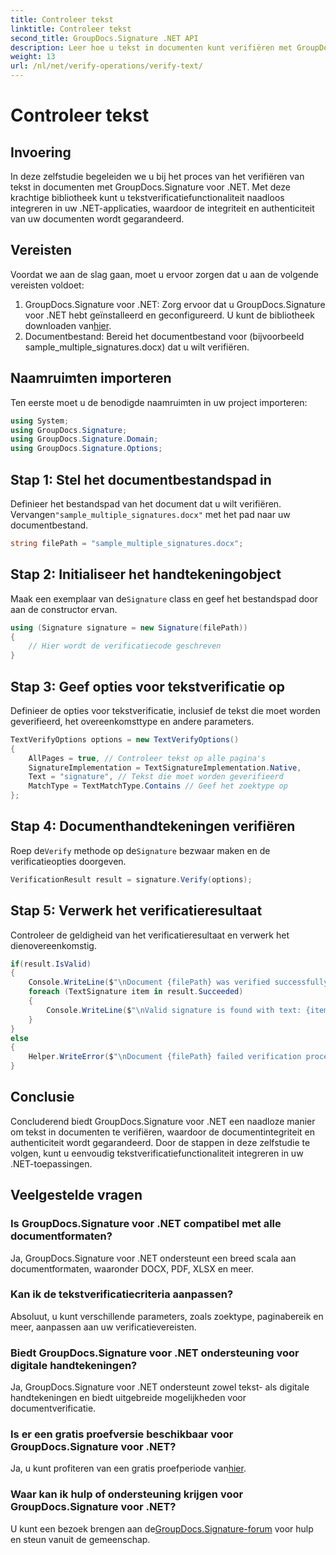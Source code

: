 ```yaml
---
title: Controleer tekst
linktitle: Controleer tekst
second_title: GroupDocs.Signature .NET API
description: Leer hoe u tekst in documenten kunt verifiëren met GroupDocs.Signature voor .NET. Volg onze stap-voor-stap handleiding voor een naadloze integratie.
weight: 13
url: /nl/net/verify-operations/verify-text/
---
```


# Controleer tekst

## Invoering
In deze zelfstudie begeleiden we u bij het proces van het verifiëren van tekst in documenten met GroupDocs.Signature voor .NET. Met deze krachtige bibliotheek kunt u tekstverificatiefunctionaliteit naadloos integreren in uw .NET-applicaties, waardoor de integriteit en authenticiteit van uw documenten wordt gegarandeerd.
## Vereisten
Voordat we aan de slag gaan, moet u ervoor zorgen dat u aan de volgende vereisten voldoet:
1.  GroupDocs.Signature voor .NET: Zorg ervoor dat u GroupDocs.Signature voor .NET hebt geïnstalleerd en geconfigureerd. U kunt de bibliotheek downloaden van[hier](https://releases.groupdocs.com/signature/net/).
2. Documentbestand: Bereid het documentbestand voor (bijvoorbeeld sample_multiple_signatures.docx) dat u wilt verifiëren.

## Naamruimten importeren
Ten eerste moet u de benodigde naamruimten in uw project importeren:
```csharp
using System;
using GroupDocs.Signature;
using GroupDocs.Signature.Domain;
using GroupDocs.Signature.Options;
```
## Stap 1: Stel het documentbestandspad in
 Definieer het bestandspad van het document dat u wilt verifiëren. Vervangen`"sample_multiple_signatures.docx"` met het pad naar uw documentbestand.
```csharp
string filePath = "sample_multiple_signatures.docx";
```
## Stap 2: Initialiseer het handtekeningobject
 Maak een exemplaar van de`Signature` class en geef het bestandspad door aan de constructor ervan.
```csharp
using (Signature signature = new Signature(filePath))
{
    // Hier wordt de verificatiecode geschreven
}
```
## Stap 3: Geef opties voor tekstverificatie op
Definieer de opties voor tekstverificatie, inclusief de tekst die moet worden geverifieerd, het overeenkomsttype en andere parameters.
```csharp
TextVerifyOptions options = new TextVerifyOptions()
{
    AllPages = true, // Controleer tekst op alle pagina's
    SignatureImplementation = TextSignatureImplementation.Native,
    Text = "signature", // Tekst die moet worden geverifieerd
    MatchType = TextMatchType.Contains // Geef het zoektype op
};
```
## Stap 4: Documenthandtekeningen verifiëren
 Roep de`Verify` methode op de`Signature` bezwaar maken en de verificatieopties doorgeven.
```csharp
VerificationResult result = signature.Verify(options);
```
## Stap 5: Verwerk het verificatieresultaat
Controleer de geldigheid van het verificatieresultaat en verwerk het dienovereenkomstig.
```csharp
if(result.IsValid)
{
    Console.WriteLine($"\nDocument {filePath} was verified successfully!");
    foreach (TextSignature item in result.Succeeded)
    {
        Console.WriteLine($"\nValid signature is found with text: {item.Text}");
    }
}
else
{
    Helper.WriteError($"\nDocument {filePath} failed verification process.");
}
```

## Conclusie
Concluderend biedt GroupDocs.Signature voor .NET een naadloze manier om tekst in documenten te verifiëren, waardoor de documentintegriteit en authenticiteit wordt gegarandeerd. Door de stappen in deze zelfstudie te volgen, kunt u eenvoudig tekstverificatiefunctionaliteit integreren in uw .NET-toepassingen.
## Veelgestelde vragen
### Is GroupDocs.Signature voor .NET compatibel met alle documentformaten?
Ja, GroupDocs.Signature voor .NET ondersteunt een breed scala aan documentformaten, waaronder DOCX, PDF, XLSX en meer.
### Kan ik de tekstverificatiecriteria aanpassen?
Absoluut, u kunt verschillende parameters, zoals zoektype, paginabereik en meer, aanpassen aan uw verificatievereisten.
### Biedt GroupDocs.Signature voor .NET ondersteuning voor digitale handtekeningen?
Ja, GroupDocs.Signature voor .NET ondersteunt zowel tekst- als digitale handtekeningen en biedt uitgebreide mogelijkheden voor documentverificatie.
### Is er een gratis proefversie beschikbaar voor GroupDocs.Signature voor .NET?
 Ja, u kunt profiteren van een gratis proefperiode van[hier](https://releases.groupdocs.com/).
### Waar kan ik hulp of ondersteuning krijgen voor GroupDocs.Signature voor .NET?
 U kunt een bezoek brengen aan de[GroupDocs.Signature-forum](https://forum.groupdocs.com/c/signature/13) voor hulp en steun vanuit de gemeenschap.